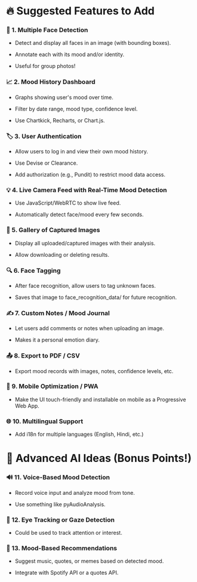 # 🔥 Suggested Features to Add

### 🧠 1. Multiple Face Detection

- Detect and display all faces in an image (with bounding boxes).

- Annotate each with its mood and/or identity.

- Useful for group photos!

### 📈 2. Mood History Dashboard

- Graphs showing user's mood over time.

- Filter by date range, mood type, confidence level.

- Use Chartkick, Recharts, or Chart.js.

### 🏷️ 3. User Authentication

- Allow users to log in and view their own mood history.

- Use Devise or Clearance.

- Add authorization (e.g., Pundit) to restrict mood data access.

### 💡 4. Live Camera Feed with Real-Time Mood Detection

- Use JavaScript/WebRTC to show live feed.

- Automatically detect face/mood every few seconds.

### 📂 5. Gallery of Captured Images

- Display all uploaded/captured images with their analysis.

- Allow downloading or deleting results.

### 🔍 6. Face Tagging

- After face recognition, allow users to tag unknown faces.

- Saves that image to face_recognition_data/ for future recognition.

### ✍️ 7. Custom Notes / Mood Journal

- Let users add comments or notes when uploading an image.

- Makes it a personal emotion diary.

### 📤 8. Export to PDF / CSV

- Export mood records with images, notes, confidence levels, etc.

### 📲 9. Mobile Optimization / PWA

- Make the UI touch-friendly and installable on mobile as a Progressive Web App.

### 🌐 10. Multilingual Support

- Add i18n for multiple languages (English, Hindi, etc.)

# 🤖 Advanced AI Ideas (Bonus Points!)

### 🔊 11. Voice-Based Mood Detection

- Record voice input and analyze mood from tone.

- Use something like pyAudioAnalysis.

### 👀 12. Eye Tracking or Gaze Detection

- Could be used to track attention or interest.

### 🧬 13. Mood-Based Recommendations

- Suggest music, quotes, or memes based on detected mood.

- Integrate with Spotify API or a quotes API.
